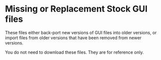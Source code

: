 # Missing or Replacement Stock GUI files
These files either back-port new versions of GUI files into older versions, or import files from older versions that have been removed from newer versions. 

You do not need to download these files. They are for reference only.